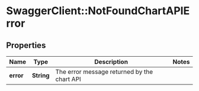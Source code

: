 # SwaggerClient::NotFoundChartAPIError

## Properties
Name | Type | Description | Notes
------------ | ------------- | ------------- | -------------
**error** | **String** | The error message returned by the chart API | 



